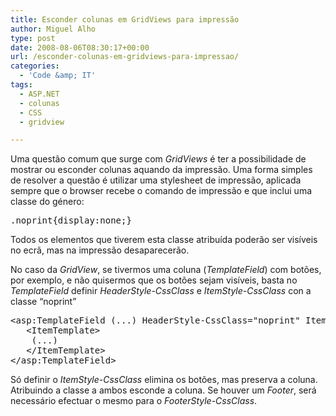 ```yaml
---
title: Esconder colunas em GridViews para impressão
author: Miguel Alho
type: post
date: 2008-08-06T08:30:17+00:00
url: /esconder-colunas-em-gridviews-para-impressao/
categories:
  - 'Code &amp; IT'
tags:
  - ASP.NET
  - colunas
  - CSS
  - gridview

---
```

Uma questão comum que surge com _GridViews_ é ter a possibilidade de mostrar ou esconder colunas aquando da impressão. Uma forma simples de resolver a questão é utilizar uma stylesheet de impressão, aplicada sempre que o browser recebe o comando de impressão e que inclui uma classe do género:

<pre lang="css">.noprint{display:none;}</pre>

Todos os elementos que tiverem esta classe atribuída poderão ser visíveis no ecrã, mas na impressão desaparecerão.

No caso da _GridView_, se tivermos uma coluna (_TemplateField_) com botões, por exemplo, e não quisermos que os botões sejam visíveis, basta no _TemplateField_ definir _HeaderStyle-CssClass_ e _ItemStyle-CssClass_ con a classe &#8220;noprint&#8221;

<pre lang="asp">&lt;asp:TemplateField (...) HeaderStyle-CssClass="noprint" ItemStyle-CssClass="noprint">
   &lt;ItemTemplate>
	(...)
   &lt;/ItemTemplate>
&lt;/asp:TemplateField>
</pre>

Só definir o _ItemStyle-CssClass_ elimina os botões, mas preserva a coluna. Atribuindo a classe a ambos esconde a coluna. Se houver um _Footer_, será necessário efectuar o mesmo para o _FooterStyle-CssClass_.
